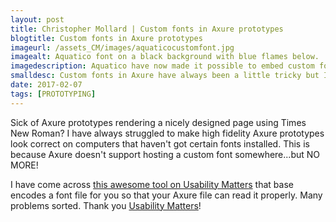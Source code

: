 ```yaml
---
layout: post
title: Christopher Mollard | Custom fonts in Axure prototypes
blogtitle: Custom fonts in Axure prototypes
imageurl: /assets_CM/images/aquaticocustomfont.jpg
imagealt: Aquatico font on a black background with blue flames below.
imagedescription: Aquatico have now made it possible to embed custom fonts in Axure!
smalldesc: Custom fonts in Axure have always been a little tricky but I have found a solution!
date: 2017-02-07
tags: [PROTOTYPING]
---
```

<p>
Sick of Axure prototypes rendering a nicely designed page using Times New Roman?  I have always struggled to make high fidelity Axure prototypes look correct on computers that haven't got certain fonts installed.  This is because Axure doesn't support hosting a custom font somewhere...but NO MORE!
</p>
<p>
I have come across <a href="http://usabilitymatters.com/tools/axure_font_embed/#" target="_blank">this awesome tool on Usability Matters</a> that base encodes a font file for you so that your Axure file can read it properly.  Many problems sorted.  Thank you <a href="http://usabilitymatters.com/" target="_blank">Usability Matters</a>!
</p>